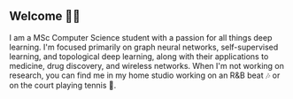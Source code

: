 ## Welcome 👋🏼
 
I am a MSc Computer Science student with a passion for all things deep learning. I'm focused primarily on graph neural networks, self-supervised learning, and topological deep learning, along with their applications to medicine, drug discovery, and wireless networks. When I'm not working on research, you can find me in my home studio working on an R&B beat 🎶 or on the court playing tennis 🎾.

<!-- 
Coming soon
## Projects  -->
 
<!--
**xmootoo/xmootoo** is a ✨ _special_ ✨ repository because its `README.md` (this file) appears on your GitHub profile.

Here are some ideas to get you started:

- 🔭 I’m currently working on ...
- 🌱 I’m currently learning ...
- 👯 I’m looking to collaborate on ...
- 🤔 I’m looking for help with ...
- 💬 Ask me about ...
- 📫 How to reach me: ...
- 😄 Pronouns: ...
- ⚡ Fun fact: ...
-->
